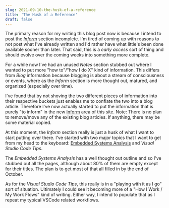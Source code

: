 ```yaml
---
slug: 2021-09-10-the-husk-of-a-reference
title: 'The Husk of a Reference'
draft: false
---
```


The primary reason for my writing this blog post now is because I intend to post the [_Inform_](/docs/Inform) section incomplete. I'm tired of coming up with reasons to not post what I've already written and I'd rather have what little's been done available sooner than later. That said, this is a _early access_ sort of thing and should evolve over the coming weeks into something more complete.

<!--truncate-->

For a while now I've had an unused _Notes_ section stubbed out where I wanted to put more "how to"/"how I do X" kind of information. This differs from _Blog_ information because blogging is about a stream of consciousness or events, where as the _Inform_ section is more thought out, matured, and organized (especially over time).

I've found that by not shoving the two different pieces of information into their respective buckets just enables me to conflate the two into a blog article. Therefore I've now actually started to put the information that is purely "to inform" in the new [Inform](/docs/Inform) area of this site. Note: There is no plan to remove/move any of the existing blog articles. If anything, there may be some material copied.

At this moment, the _Inform_ section really is just a husk of what I want to start putting over there. I've started with two major topics that I want to get from my head to the keyboard: [Embedded Systems Analysis](/docs/EmbeddedSystemsAnalysis/overview) and _Visual Studio Code Tips_.

The _Embedded Systems Analysis_ has a well thought out outline and so I've stubbed out all the pages, although about 80% of them are empty except for their titles. The plan is to get most of that all filled in by the end of October.

As for the _Visual Studio Code Tips_, this really is in a "playing with it as I go" sort of situation. Ultimately I could see it becoming more of a "How I Work / My Work Flows" kind of writing. Either way, I intend to populate that as I repeat my typical VSCode related workflows.

